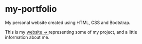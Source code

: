 # my-portfolio
My personal website created using HTML, CSS and Bootstrap.

This is my [website -> ](https://6urrp.github.io/my-portfolio/) representing some of my project, and a little information about me.
